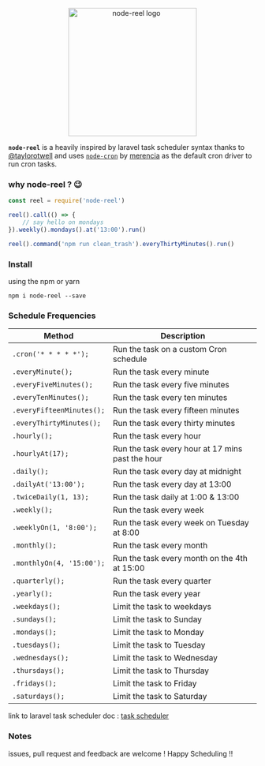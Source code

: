 <p align="center">
<img width="260" src="https://shakee93.github.io/vue-toasted/assets/images/node-reel.svg" alt="node-reel logo">
</p>

**`node-reel`** is a heavily inspired by laravel task scheduler syntax thanks to [@taylorotwell](https://github.com/taylorotwell) and uses [`node-cron`](https://github.com/merencia/node-cron) by [merencia](https://github.com/merencia) as the default cron driver to run cron tasks.

### why node-reel ? :wink:
```javascript
const reel = require('node-reel')

reel().call(() => {
	// say hello on mondays
}).weekly().mondays().at('13:00').run()

reel().command('npm run clean_trash').everyThirtyMinutes().run()

```

### Install
using the npm or yarn
```shell
npm i node-reel --save
```

### Schedule Frequencies
Method  | Description
------------- | -------------
`.cron('* * * * *');`  |  Run the task on a custom Cron schedule
`.everyMinute();`  |  Run the task every minute
`.everyFiveMinutes();`  |  Run the task every five minutes
`.everyTenMinutes();`  |  Run the task every ten minutes
`.everyFifteenMinutes();`  |  Run the task every fifteen minutes
`.everyThirtyMinutes();`  |  Run the task every thirty minutes
`.hourly();`  |  Run the task every hour
`.hourlyAt(17);`  |  Run the task every hour at 17 mins past the hour
`.daily();`  |  Run the task every day at midnight
`.dailyAt('13:00');`  |  Run the task every day at 13:00
`.twiceDaily(1, 13);`  |  Run the task daily at 1:00 & 13:00
`.weekly();`  |  Run the task every week
`.weeklyOn(1, '8:00');`  |  Run the task every week on Tuesday at 8:00
`.monthly();`  |  Run the task every month
`.monthlyOn(4, '15:00');`  |  Run the task every month on the 4th at 15:00
`.quarterly();` |  Run the task every quarter
`.yearly();`  |  Run the task every year
`.weekdays();`  |  Limit the task to weekdays
`.sundays();`  |  Limit the task to Sunday
`.mondays();`  |  Limit the task to Monday
`.tuesdays();`  |  Limit the task to Tuesday
`.wednesdays();`  |  Limit the task to Wednesday
`.thursdays();`  |  Limit the task to Thursday
`.fridays();`  |  Limit the task to Friday
`.saturdays();`  |  Limit the task to Saturday

link to laravel task scheduler doc : [task scheduler](https://laravel.com/docs/5.6/scheduling)

### Notes
issues, pull request and feedback are welcome !
Happy Scheduling !!